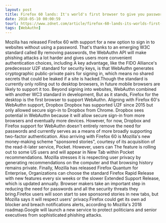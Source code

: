 ```yaml
---
layout: post
title: Firefox 60 lands: It's world's first browser to give you password-free logins, says Mozilla
date: 2018-05-10 00:00:59
tourl: https://www.zdnet.com/article/firefox-60-lands-its-worlds-first-browser-to-give-you-password-free-logins-says-mozilla/
tags: [WebAuthn]
---
```

Mozilla has released Firefox 60 with support for a new option to sign in to websites without using a password. That's thanks to an emerging W3C standard called By removing passwords, the WebAuthn API will make phishing attacks a lot harder and gives users more convenient authentication choices, including A key advantage, like the FIDO Alliance's predecessor U2F standard for security keys, is that WebAuthn generates cryptographic public-private pairs for signing in, which means no shared secrets that could be leaked if a site is hacked.Though the standard is currently only rolling out to desktop browsers, in future mobile browsers are likely to support it too. Beyond signing into websites, WebAuthn combined with another WC3 standard in development, But as it stands, Firefox for the desktop is the first browser to support WebAuthn. Aligning with Firefox 60's WebAuthn support, Dropbox Dropbox has supported U2F since 2015 but only allowed secure sign-in to Dropbox from Chrome. Dropbox sees potential in WebAuthn because it will allow secure sign-in from more browsers and eventually more devices. However, for now, Dropbox and Firefox support for WebAuthn doesn't entirely remove the need for passwords and currently serves as a means of more broadly supporting two-factor authentication. Also arriving with Firefox 60 is Mozilla's new money-making scheme "sponsored stories", courtesy of its acquisition of the read-it-later service, Pocket. However, users can The feature is rolling out to some US users and will appear in New Tab within Pocket recommendations. Mozilla stresses it is respecting user privacy by generating recommendations on the computer and that browsing history remains private. Finally, Mozilla has released Firefox Quantum for Enterprise, Organizations can choose the standard Firefox Rapid Release with new features every six weeks or the slower Extended Support Release, which is updated annually. Browser makers take an important step in reducing the need for passwords and all the security threats they bring.Firefox users will soon start to see sponsored stories in new tabs, but Mozilla says it will respect users' privacy.Firefox could get its own ad blocker and breach notifications alerts, according to Mozilla's 2018 roadmap.Google will launch a new service to protect politicians and senior executives from sophisticated phishing attacks.